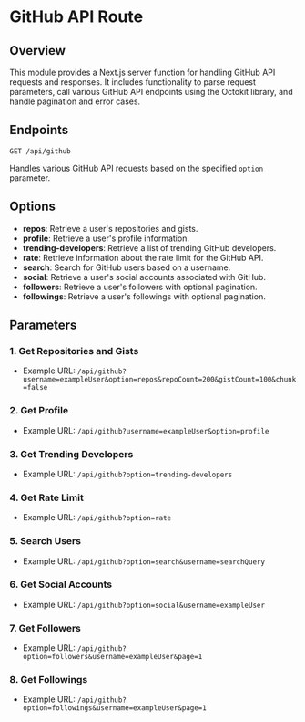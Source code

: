 # GitHub API Route

## Overview

This module provides a Next.js server function for handling GitHub API requests and responses. It includes functionality to parse request parameters, call various GitHub API endpoints using the Octokit library, and handle pagination and error cases.

## Endpoints

`GET /api/github`

Handles various GitHub API requests based on the specified `option` parameter.

## Options

- **repos**: Retrieve a user's repositories and gists.
- **profile**: Retrieve a user's profile information.
- **trending-developers**: Retrieve a list of trending GitHub developers.
- **rate**: Retrieve information about the rate limit for the GitHub API.
- **search**: Search for GitHub users based on a username.
- **social**: Retrieve a user's social accounts associated with GitHub.
- **followers**: Retrieve a user's followers with optional pagination.
- **followings**: Retrieve a user's followings with optional pagination.

## Parameters

### 1. Get Repositories and Gists

- Example URL: `/api/github?username=exampleUser&option=repos&repoCount=200&gistCount=100&chunk=false`

### 2. Get Profile

- Example URL: `/api/github?username=exampleUser&option=profile`

### 3. Get Trending Developers

- Example URL: `/api/github?option=trending-developers`

### 4. Get Rate Limit

- Example URL: `/api/github?option=rate`

### 5. Search Users

- Example URL: `/api/github?option=search&username=searchQuery`

### 6. Get Social Accounts

- Example URL: `/api/github?option=social&username=exampleUser`

### 7. Get Followers

- Example URL: `/api/github?option=followers&username=exampleUser&page=1`

### 8. Get Followings

- Example URL: `/api/github?option=followings&username=exampleUser&page=1`
